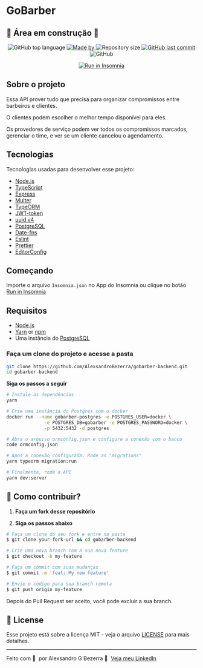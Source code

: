 # GoBarber

## :construction: Área em construção :construction:

<p align="center">
  <img alt="GitHub top language" src="https://img.shields.io/github/languages/top/AlexsandroBezerra/gobarber-backend?color=%23FF9000">

  <a href="https://www.linkedin.com/in/alexsandrobezerra/" target="_blank" rel="noopener noreferrer">
    <img alt="Made by" src="https://img.shields.io/badge/made%20by-Alexsandro%20G%20Bezerra-%23FF9000">
  </a>

  <img alt="Repository size" src="https://img.shields.io/github/repo-size/AlexsandroBezerra/gobarber-backend?color=%23FF9000">

  <a href="https://github.com/AlexsandroBezerra/gobarber-backend/commits/master">
    <img alt="GitHub last commit" src="https://img.shields.io/github/last-commit/AlexsandroBezerra/gobarber-backend?color=%23FF9000">
  </a>

  <img alt="GitHub" src="https://img.shields.io/github/license/AlexsandroBezerra/gobarber-backend?color=%23FF9000">
</p>

<p id="insomnia-button" align="center">
  <a href="https://insomnia.rest/run/?label=GoBarber-API&uri=https%3A%2F%2Fraw.githubusercontent.com%2FAlexsandroBezerra%2Fgobarber-backend%2Fmain%2FInsomnia.json" target="_blank" rel="noopener noreferrer"><img src="https://insomnia.rest/images/run.svg" alt="Run in Insomnia"></a>
</p>

## Sobre o projeto

Essa API prover tudo que precisa para organizar compromissos entre barbeiros e clientes.

O clientes podem escolher o melhor tempo disponível para eles.

Os provedores de serviço podem ver todos os compromissos marcados, gerenciar o time, e ver se um cliente cancelou o agendamento.

## Tecnologias

Tecnologias usadas para desenvolver esse projeto:

- [Node.js](https://nodejs.org/en/)
- [TypeScript](https://www.typescriptlang.org/)
- [Express](https://expressjs.com/pt-br/)
- [Multer](https://github.com/expressjs/multer)
- [TypeORM](https://typeorm.io/#/)
- [JWT-token](https://jwt.io/)
- [uuid v4](https://github.com/thenativeweb/uuidv4/)
- [PostgreSQL](https://www.postgresql.org/)
- [Date-fns](https://date-fns.org/)
- [Eslint](https://eslint.org/)
- [Prettier](https://prettier.io/)
- [EditorConfig](https://editorconfig.org/)

## Começando

Importe o arquivo `Insomnia.json` no App do Insomnia ou clique no botão [Run in Insomnia](#insomnia-button)

## Requisitos

- [Node.js](https://nodejs.org/en/)
- [Yarn](https://classic.yarnpkg.com/) or [npm](https://www.npmjs.com/)
- Uma instância do [PostgreSQL](https://www.postgresql.org/)

### Faça um clone do projeto e acesse a pasta

```bash
git clone https://github.com/AlexsandroBezerra/gobarber-backend.git
cd gobarber-backend
```

**Siga os passos a seguir**

```bash
# Instale as dependências
yarn

# Crie uma instância do Postgres com o docker
docker run --name gobarber-postgres -e POSTGRES_USER=docker \
              -e POSTGRES_DB=gobarber -e POSTGRES_PASSWORD=docker \
              -p 5432:5432 -d postgres

# Abra o arquivo ormconfig.json e configure a conexão com o banco
code ormconfig.json

# Após a conexão configurada. Rode as "migrations"
yarn typeorm migration:run

# Finalmente, rode a API
yarn dev:server
```
## 🤔 Como contribuir?

1. **Faça um fork desse repositório**

2. **Siga os passos abaixo**

```bash
# Faça um clone do seu fork e entre na pasta
$ git clone your-fork-url && cd gobarber-backend

# Crie uma nova branch com a sua nova feature
$ git checkout -b my-feature

# Faça um commit com suas mudanças
$ git commit -m 'feat: My new feature'

# Envie o código para sua branch remota
$ git push origin my-feature
```

Depois do Pull Request ser aceito, você pode excluir a sua branch.

## 📝 License

Esse projeto está sobre a licença MIT - veja o arquivo [LICENSE](LICENSE) para mais detalhes.

---

Feito com 💜 &nbsp;por Alexsandro G Bezerra 👋 &nbsp;[Veja meu LinkedIn](https://www.linkedin.com/in/AlexsandroBezerra)
